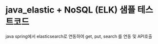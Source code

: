 # java_elastic + NoSQL (ELK) 샘플 테스트코드
java spring에서 elasticsearch로 연동하여 get, put, search 를 연동 및 API호출
